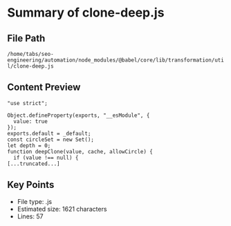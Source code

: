 # Summary of clone-deep.js
  
## File Path
`/home/tabs/seo-engineering/automation/node_modules/@babel/core/lib/transformation/util/clone-deep.js`

## Content Preview
```
"use strict";

Object.defineProperty(exports, "__esModule", {
  value: true
});
exports.default = _default;
const circleSet = new Set();
let depth = 0;
function deepClone(value, cache, allowCircle) {
  if (value !== null) {
[...truncated...]
```

## Key Points
- File type: .js
- Estimated size: 1621 characters
- Lines: 57
